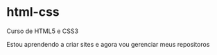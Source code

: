 # html-css
Curso de HTML5 e CSS3

Estou aprendendo a criar sites e agora vou gerenciar meus repositoros

